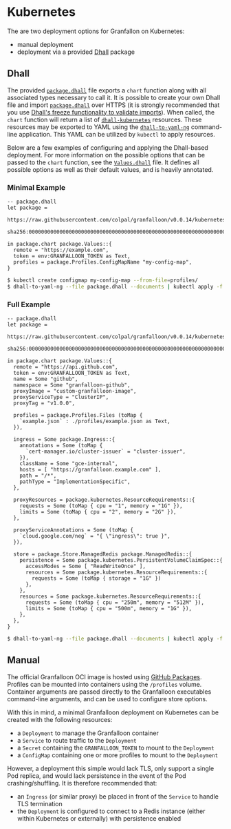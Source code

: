 # Kubernetes

The are two deployment options for Granfallon on Kubernetes:

- manual deployment
- deployment via a provided [Dhall](https://dhall-lang.org/) package

## Dhall

The provided [`package.dhall`](./package.dhall) file exports a `chart` function
along with all associated types necessary to call it. It is possible to create
your own Dhall file and import [`package.dhall`](./package.dhall) over HTTPS (it
is strongly recommended that you use
[Dhall's freeze functionality to validate imports](
https://docs.dhall-lang.org/discussions/Safety-guarantees.html#code-injection)).
When called, the `chart` function will return a list of [`dhall-kubernetes`](
https://github.com/dhall-lang/dhall-kubernetes) resources. These resources may
be exported to YAML using the [`dhall-to-yaml-ng`](
https://github.com/dhall-lang/dhall-haskell/tree/master/dhall-yaml) command-line
application. This YAML can be utilized by `kubectl` to apply resources.

Below are a few examples of configuring and applying the Dhall-based
deployment. For more information on the possible options that can be passed to
the `chart` function, see the [`Values.dhall`](./Values.dhall) file. It defines
all possible options as well as their default values, and is heavily annotated.

### Minimal Example

```dhall
-- package.dhall
let package =
      https://raw.githubusercontent.com/colpal/granfalloon/v0.0.14/kubernetes/package.dhall
        sha256:0000000000000000000000000000000000000000000000000000000000000000

in package.chart package.Values::{
  remote = "https://example.com",
  token = env:GRANFALLOON_TOKEN as Text,
  profiles = package.Profiles.ConfigMapName "my-config-map",
}
```

```sh
$ kubectl create configmap my-config-map --from-file=profiles/
$ dhall-to-yaml-ng --file package.dhall --documents | kubectl apply -f -
```

### Full Example

```dhall
-- package.dhall
let package =
      https://raw.githubusercontent.com/colpal/granfalloon/v0.0.14/kubernetes/package.dhall
        sha256:0000000000000000000000000000000000000000000000000000000000000000

in package.chart package.Values::{
  remote = "https://api.github.com",
  token = env:GRANFALLOON_TOKEN as Text,
  name = Some "github",
  namespace = Some "granfalloon-github",
  proxyImage = "custom-granfalloon-image",
  proxyServiceType = "ClusterIP",
  proxyTag = "v1.0.0",

  profiles = package.Profiles.Files (toMap {
    `example.json` : ./profiles/example.json as Text,
  }),

  ingress = Some package.Ingress::{
    annotations = Some (toMap {
      `cert-manager.io/cluster-issuer` = "cluster-issuer",
    }),
    className = Some "gce-internal",
    hosts = [ "https://granfalloon.example.com" ],
    path = "/*",
    pathType = "ImplementationSpecific",
  },

  proxyResources = package.kubernetes.ResourceRequirements::{
    requests = Some (toMap { cpu = "1", memory = "1G" }),
    limits = Some (toMap { cpu = "2", memory = "2G" }),
  },

  proxyServiceAnnotations = Some (toMap {
    `cloud.google.com/neg` = "{ \"ingress\": true }",
  }),

  store = package.Store.ManagedRedis package.ManagedRedis::{
    persistence = Some package.kubernetes.PersistentVolumeClaimSpec::{
      accessModes = Some [ "ReadWriteOnce" ],
      resources = Some package.kubernetes.ResourceRequirements::{
        requests = Some (toMap { storage = "1G" })
      },
    },
    resources = Some package.kubernetes.ResourceRequirements::{
      requests = Some (toMap { cpu = "250m", memory = "512M" }),
      limits = Some (toMap { cpu = "500m", memory = "1G" }),
    },
  },
}
```

```sh
$ dhall-to-yaml-ng --file package.dhall --documents | kubectl apply -f -
```

## Manual

The official Granfalloon OCI image is hosted using [GitHub Packages](
https://github.com/colpal/granfalloon/pkgs/container/granfalloon). Profiles can
be mounted into containers using the `/profiles` volume. Container arguments
are passed directly to the Granfalloon executables command-line arguments, and
can be used to configure store options.

With this in mind, a minimal Granfalloon deployment on Kubernetes can be created
with the following resources:

- a `Deployment` to manage the Granfalloon container
- a `Service` to route traffic to the `Deployment`
- a `Secret` containing the `GRANFALLOON_TOKEN` to mount to the `Deployment`
- a `ConfigMap` containing one or more profiles to mount to the `Deployment`

However, a deployment this simple would lack TLS, only support a single Pod
replica, and would lack persistence in the event of the Pod crashing/shuffling.
It is therefore recommended that:

- an `Ingress` (or similar proxy) be placed in front of the `Service` to handle
  TLS termination
- the `Deployment` is configured to connect to a Redis instance (either within
  Kubernetes or externally) with persistence enabled
